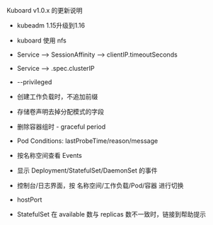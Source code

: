 Kuboard v1.0.x 的更新说明




* kubeadm 1.15升级到1.16
* kuboard 使用 nfs


* Service --> SessionAffinity
              --> clientIP.timeoutSeconds
* Service --> .spec.clusterIP
* --privileged

* 创建工作负载时，不追加前缀
* 存储卷声明去掉分配模式的字段
* 删除容器组时 - graceful period
* Pod Conditions: lastProbeTime/reason/message
* 按名称空间查看 Events
* 显示 Deployment/StatefulSet/DaemonSet 的事件
* 控制台/日志界面，按 名称空间/工作负载/Pod/容器 进行切换
* hostPort
* StatefulSet 在 available 数与 replicas 数不一致时，链接到帮助提示
